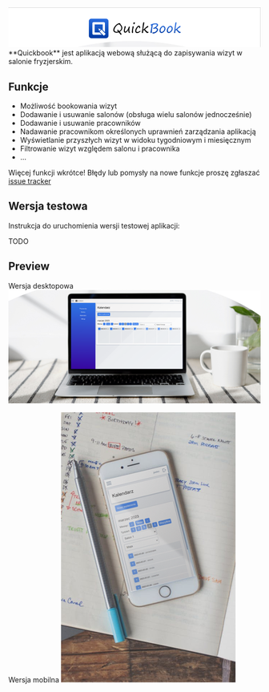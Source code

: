 <img src="./public/title.png">
**Quickbook** jest aplikacją webową służącą do zapisywania wizyt w salonie fryzjerskim.

## Funkcje

- Możliwość bookowania wizyt
- Dodawanie i usuwanie salonów (obsługa wielu salonów jednocześnie)
- Dodawanie i usuwanie pracowników
- Nadawanie pracownikom określonych uprawnień zarządzania aplikacją
- Wyświetlanie przyszłych wizyt w widoku tygodniowym i miesięcznym
- Filtrowanie wizyt względem salonu i pracownika
- ...

Więcej funkcji wkrótce! Błędy lub pomysły na nowe funkcje proszę zgłaszać [issue tracker](https://github.com/House079/adzf_sda/issues)

## Wersja testowa

Instrukcja do uruchomienia wersji testowej aplikacji:

TODO

## Preview
Wersja desktopowa
<img src="./public/main.png">

Wersja mobilna
<img src="./public/mobile.png">
